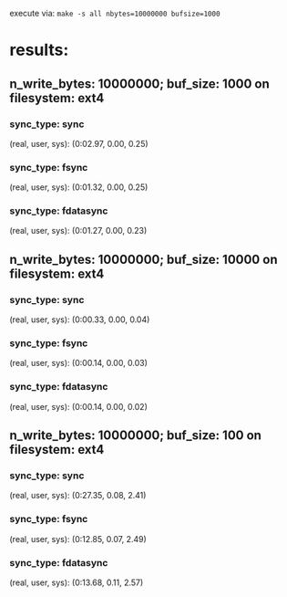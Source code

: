 execute via: 
`make -s all nbytes=10000000 bufsize=1000`

# results:

## n_write_bytes: 10000000; buf_size: 1000 on filesystem: ext4
### sync_type: sync
(real, user, sys): (0:02.97, 0.00, 0.25)
### sync_type: fsync
(real, user, sys): (0:01.32, 0.00, 0.25)
### sync_type: fdatasync
(real, user, sys): (0:01.27, 0.00, 0.23)

## n_write_bytes: 10000000; buf_size: 10000 on filesystem: ext4
### sync_type: sync
(real, user, sys): (0:00.33, 0.00, 0.04)
### sync_type: fsync
(real, user, sys): (0:00.14, 0.00, 0.03)
### sync_type: fdatasync
(real, user, sys): (0:00.14, 0.00, 0.02)

## n_write_bytes: 10000000; buf_size: 100 on filesystem: ext4
### sync_type: sync
(real, user, sys): (0:27.35, 0.08, 2.41)
### sync_type: fsync
(real, user, sys): (0:12.85, 0.07, 2.49)
### sync_type: fdatasync
(real, user, sys): (0:13.68, 0.11, 2.57)